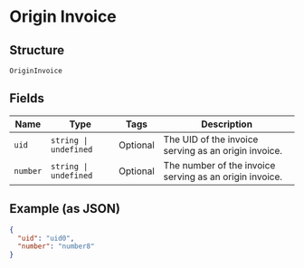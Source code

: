 
# Origin Invoice

## Structure

`OriginInvoice`

## Fields

| Name | Type | Tags | Description |
|  --- | --- | --- | --- |
| `uid` | `string \| undefined` | Optional | The UID of the invoice serving as an origin invoice. |
| `number` | `string \| undefined` | Optional | The number of the invoice serving as an origin invoice. |

## Example (as JSON)

```json
{
  "uid": "uid0",
  "number": "number8"
}
```

